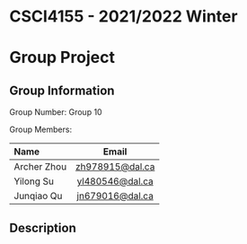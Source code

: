 # CSCI4155 - 2021/2022 Winter
# Group Project

## Group Information
Group Number: Group 10

Group Members:

|   Name    |       Email       |
|   :--     |       :--:        |
|Archer Zhou|   zh978915@dal.ca |
|Yilong Su  |   yl480546@dal.ca |
|Junqiao Qu |   jn679016@dal.ca |

## Description


